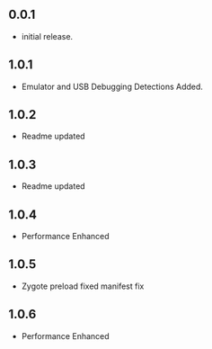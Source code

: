 ## 0.0.1
* initial release.
## 1.0.1
* Emulator and USB Debugging Detections Added.
## 1.0.2
* Readme updated
## 1.0.3
* Readme updated
## 1.0.4
* Performance Enhanced
## 1.0.5
* Zygote preload fixed manifest fix
## 1.0.6
* Performance Enhanced
